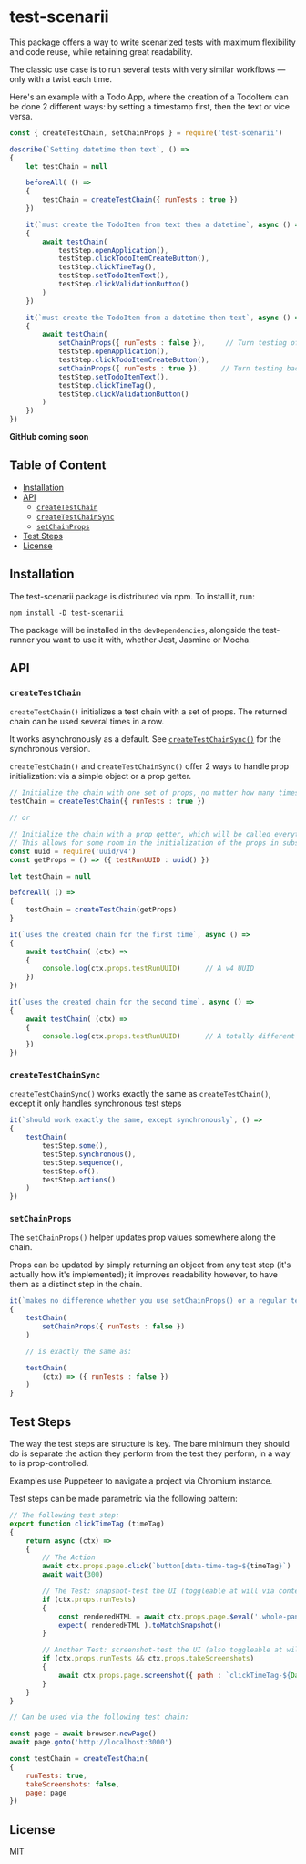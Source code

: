 
# test-scenarii

This package offers a way to write scenarized tests with maximum flexibility and code reuse, while retaining great readability.  

The classic use case is to run several tests with very similar workflows — only with a twist each time.  

Here's an example with a Todo App, where the creation of a TodoItem can be done 2 different ways: by setting a timestamp first, then the text or vice versa.  

```js
const { createTestChain, setChainProps } = require('test-scenarii')

describe(`Setting datetime then text`, () =>
{
    let testChain = null

    beforeAll( () =>
    {
        testChain = createTestChain({ runTests : true })
    })

    it(`must create the TodoItem from text then a datetime`, async () =>
    {
        await testChain(
            testStep.openApplication(),
            testStep.clickTodoItemCreateButton(),
            testStep.clickTimeTag(),
            testStep.setTodoItemText(),
            testStep.clickValidationButton()
        )
    })

    it(`must create the TodoItem from a datetime then text`, async () =>
    {
        await testChain(
            setChainProps({ runTests : false }),     // Turn testing off to prevent duplicate snapshots
            testStep.openApplication(),
            testStep.clickTodoItemCreateButton(),
            setChainProps({ runTests : true }),     // Turn testing back on
			testStep.setTodoItemText(),
			testStep.clickTimeTag(),
            testStep.clickValidationButton()
        )
    })
})
```

**GitHub coming soon**

## Table of Content

- [Installation](#installation)
- [API](#api)
    - [`createTestChain`](#createtestchain)
    - [`createTestChainSync`](#createtestchainsync)
    - [`setChainProps`](#setchainprops)
- [Test Steps](#test-steps)
- [License](#license)

## Installation

The test-scenarii package is distributed via npm. To install it, run:

```
npm install -D test-scenarii
```

The package will be installed in the `devDependencies`, alongside the test-runner you want to use it with, whether Jest, Jasmine or Mocha.

## API

### `createTestChain`

`createTestChain()` initializes a test chain with a set of props. The returned chain can be used several times in a row.  

It works asynchronously as a default. See [`createTestChainSync()`](#createTestChainSync) for the synchronous version.  

`createTestChain()` and `createTestChainSync()` offer 2 ways to handle prop initialization: via a simple object or a prop getter.

```js
// Initialize the chain with one set of props, no matter how many times it's used
testChain = createTestChain({ runTests : true })

// or

// Initialize the chain with a prop getter, which will be called everytime the chain is started
// This allows for some room in the initialization of the props in subsequent chains
const uuid = require('uuid/v4')
const getProps = () => ({ testRunUUID : uuid() })

let testChain = null

beforeAll( () =>
{
    testChain = createTestChain(getProps)
}

it(`uses the created chain for the first time`, async () =>
{
    await testChain( (ctx) =>
    {
        console.log(ctx.props.testRunUUID)      // A v4 UUID
    })
})

it(`uses the created chain for the second time`, async () =>
{
    await testChain( (ctx) =>
    {
        console.log(ctx.props.testRunUUID)      // A totally different v4 UUID
    })
})
```

### `createTestChainSync`

`createTestChainSync()` works exactly the same as `createTestChain()`, except it only handles synchronous test steps

```js
it(`should work exactly the same, except synchronously`, () =>
{
    testChain(
        testStep.some(),
        testStep.synchronous(),
        testStep.sequence(),
        testStep.of(),
        testStep.actions()
    )
})
```

### `setChainProps`

The `setChainProps()` helper updates prop values somewhere along the chain.  

Props can be updated by simply returning an object from any test step (it's actually how it's implemented); it improves readability however, to have them as a distinct step in the chain.

```js
it(`makes no difference whether you use setChainProps() or a regular test step`, () =>
{
    testChain(
        setChainProps({ runTests : false })
    )

    // is exactly the same as:

    testChain(
        (ctx) => ({ runTests : false })
    )
}
```

## Test Steps

The way the test steps are structure is key. The bare minimum they should do is separate the action they perform from the test they perform, in a way to is prop-controlled.  

Examples use Puppeteer to navigate a project via Chromium instance.  

Test steps can be made parametric via the following pattern:

```js
// The following test step:
export function clickTimeTag (timeTag)
{
    return async (ctx) =>
    {
        // The Action
        await ctx.props.page.click(`button[data-time-tag=${timeTag}`)
        await wait(300)

        // The Test: snapshot-test the UI (toggleable at will via context props)
        if (ctx.props.runTests)
        {
            const renderedHTML = await ctx.props.page.$eval('.whole-panel', (el) => el.outerHTML)
            expect( renderedHTML ).toMatchSnapshot()
        }

        // Another Test: screenshot-test the UI (also toggleable at will via context props)
        if (ctx.props.runTests && ctx.props.takeScreenshots)
        {
            await ctx.props.page.screenshot({ path : `clickTimeTag-${Date.now()}` })
        }
    }
}

// Can be used via the following test chain:

const page = await browser.newPage()
await page.goto('http://localhost:3000')

const testChain = createTestChain(
{
    runTests: true,
    takeScreenshots: false,
    page: page
})
```

## License

MIT
